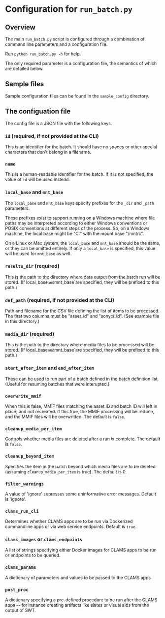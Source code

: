# Configuration for `run_batch.py`

## Overview

The main `run_batch.py` script is configured through a combination of command line parameters and a configuration file.

Run `python run_batch.py -h` for help.

The only required parameter is a configuration file, the semantics of which are detailed below.


## Sample files

Sample configuration files can be found in the `sample_config` directory.


## The configuation file

The config file is a JSON file with the following keys.

### `id` (required, if not provided at the CLI)

This is an identifier for the batch.  It should have no spaces or other special characters that don't belong in a filename.

### `name`

This is a human-readable identifier for the batch.  If it is not specified, the value of `id` will be used instead.


### `local_base` and `mnt_base`

The `local_base` and `mnt_base` keys specify prefixes for the `_dir` and `_path` parameters.  

These prefixes exist to support running on a Windows machine where file paths may be interpreted according to either Windows conventions or POSIX conventions at different steps of the process.  So, on a Windows machine, the local base might be "C:" with the mount base "/mnt/c".  

On a Linux or Mac system, the `local_base` and `mnt_base` should be the same, or they can be omitted entirely.  If only a `local_base` is specified, this value will be used for `mnt_base` as well.

### `results_dir` (required)

This is the path to the directory where data output from the batch run will be stored.  (If local_base` and `mnt_base`are specified, they will be prefixed to this path.)

### `def_path` (required, if not provided at the CLI)

Path and filename for the CSV file defining the list of items to be processed.  The first two columns must be "asset_id" and "sonyci_id". (See example file in this directory.)

### `media_dir` (required)

This is the path to the directory where media files to be processed will be stored.  (If local_base` and `mnt_base`are specified, they will be prefixed to this path.)

### `start_after_item` and `end_after_item`

These can be used to run part of a batch defined in the batch definition list.  (Useful for resuming batches that were interupted.)

### `overwrite_mmif`

When this is false, MMIF files matching the asset ID and batch ID will left in place, and not recreated.  If this true, the MMIF processing will be redone, and the MMIF files will be overwritten.  The default is `false`.

### `cleanup_media_per_item`

Controls whether media files are deleted after a run is complete.  The default is `false`.

### `cleanup_beyond_item`

Specifies the item in the batch beyond which media files are to be deleted (assuming `cleanup_media_per_item` is true).  The default is 0.

### `filter_warnings`

A value of 'ignore' supresses some uninformative error messages.  Default is 'ignore'.

### `clams_run_cli`

Determines whether CLAMS apps are to be run via Dockerized commandline apps or via web service endpoints.  Default is `true`.

### `clams_images` or `clams_endpoints`

A list of strings specifying either Docker images for CLAMS apps to be run or endpoints to be queried.

### `clams_params`

A dictionary of parameters and values to be passed to the CLAMS apps

### `post_proc`

A dictionary specifying a pre-defined procedure to be run after the CLAMS apps -- for instance creating artifacts like slates or visual aids from the output of SWT.



